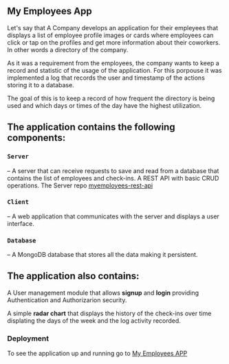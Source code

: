 ## My Employees App

Let's say that A Company develops an application for their empleyees that displays a list of employee profile images or cards where employees can click or tap on the profiles and get more information about their coworkers. In other words a directory of the company.

As it was a requirement from the employees, the company wants to keep a record and statistic of the usage of the application. For this porpouse it was implemented a log that records the user and timestamp of the actions storing it to a database.

The goal of this is to keep a record of how frequent the directory is being used and which days or times of the day have the highest utilization.
 
## The application contains the following components:

### `Server` 

– A server that can receive requests to save and read from a database that contains the list of employees and check-ins. A REST API with basic CRUD operations. The Server repo [myemployees-rest-api](https://github.com/vermontgarcia/myemployees-rest-api)

### `Client`

– A web application that communicates with the server and displays a user interface.

### `Database`

– A MongoDB database that stores all the data making it persistent.
 

## The application also contains:
 
A User management module that allows **signup** and **login** providing Authentication and Authorizarion security.

A simple **radar chart** that displays the history of the check-ins over time displating the days of the week and the log activity recorded.

### Deployment

To see the application up and running go to [My Employees APP](https://my-employees-2020.herokuapp.com/)

